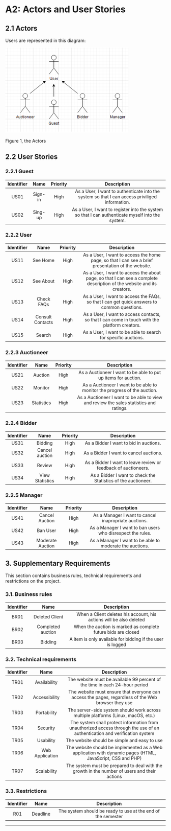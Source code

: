 # A2: Actors and User Stories
## 2.1 Actors

Users are represented in this diagram:

![Figure 1, the Actors](/assets/A2.png) 

Figure 1, the Actors

## 2.2 User Stories

### 2.2.1 Guest 
|Identifier|Name|Priority|Description|
|:---:|:---:|:---:|:---:|
|US01 | Sign-in | High | As a User, I want to authenticate into the system so that I can access priviliged information.|
|US02 | Sing-up | High | As a User, I want to register into the system so that I can authenticate myself into the system. 

### 2.2.2 User
|Identifier|Name|Priority|Description|
|:---:|:---:|:---:|:---:|
| US11 | See Home | High | As a User, I want to access the home page, so that I can see a brief presentation of the website.
| US12 | See About | High | As a User, I want to access the about page, so that I can see a complete description of the website and its creators.
| US13 | Check FAQs | High | As a User, I want to access the FAQs, so that I can get quick answers to common questions.
| US14 | Consult Contacts | High | As a User, I want to access contacts, so that I can come in touch with the platform creators.
| US15 | Search | High | As a User, I want to be able to search for specific auctions.

### 2.2.3 Auctioneer
|Identifier|Name|Priority|Description|
|:---:|:---:|:---:|:---:|
|US21 | Auction | High |As a Auctioneer I want to be able to put up items for auction.
|US22 | Monitor | High |As a Auctioneer I want to be able to monitor the progress of the auction.
|US23 | Statistics | High |As a Auctioneer I want to be able to view and review the sales statistics and ratings.

### 2.2.4 Bidder
|Identifier|Name|Priority|Description|
|:---:|:---:|:---:|:---:|
| US31 | Bidding | High | As a Bidder I want to bid in auctions.
| US32 | Cancel auction | High | As a Bidder I want to cancel auctions.
| US33 | Review | High | As a Bidder I want to leave review or feedback of auctioneers.
| US34 | View Statistics | High | As a Bidder I want to check the Statistics of the auctioneer.

### 2.2.5 Manager
|Identifier|Name|Priority|Description|
|:---:|:---:|:---:|:---:|
| US41 | Cancel Auction | High | As a Manager I want to cancel inapropriate auctions.
| US42 | Ban User | High | As a Manager I want to ban users who disrespect the rules.
| US43 | Moderate Auction | High | As a Manager I want to be able to moderate the auctions.


## 3. Supplementary Requirements

This section contains business rules, technical requirements and restrictions on the project.

### 3.1. Business rules

|Identifier|Name|Description|
|:---:|:---:|:---:|
|BR01|Deleted Client|When a Client deletes his account, his actions will be also deleted|
|BR02|Completed auction|When the auction is marked as complete future bids are closed|
|BR03|Bidding|A item is only available for bidding if the user is logged|

### 3.2. Technical requirements

|Identifier|Name|Description|
|:---:|:---:|:---:|
|TR01|Availability|The website must be available 99 percent of the time in each 24-hour period|
|TR02|Accessibility|The website must ensure that everyone can access the pages, regardless of the Web browser they use|
|TR03|Portability|The server-side system should work across multiple platforms (Linux, macOS, etc.)|
|TR04|Security|The system shall protect information from unauthorized access through the use of an authentication and verification system|
|TR05|Usability|The website should be simple and easy to use|
|TR06|Web Application|The website should be implemented as a Web application with dynamic pages (HTML, JavaScript, CSS and PHP)|
|TR07|Scalability|The system must be prepared to deal with the growth in the number of users and their actions|

### 3.3. Restrictions

|Identifier|Name|Description|
|:---:|:---:|:---:|
|R01|Deadline|The system should be ready to use at the end of the semester|


---
